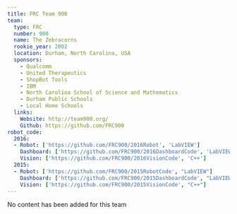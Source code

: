 ```yaml
---
title: FRC Team 900
team:
  type: FRC
  number: 900
  name: The Zebracorns
  rookie_year: 2002
  location: Durham, North Carolina, USA
  sponsors:
    - Qualcomm
    - United Therapeutics
    - ShopBot Tools
    - IBM
    - North Carolina School of Science and Mathematics
    - Durham Public Schools
    - Local Home Schools
  links:
    Website: http://team900.org/
    Github: https://github.com/FRC900
robot_code:
  2016:
  - Robot: ['https://github.com/FRC900/2016Robot', 'LabVIEW']
    Dashboard: ['https://github.com/FRC900/2016DashboardCode', 'LabVIEW']
    Vision: ['https://github.com/FRC900/2016VisionCode', 'C++']
  2015:
  - Robot: ['https://github.com/FRC900/2015RobotCode', "LabVIEW"]
    Dashboard: ['https://github.com/FRC900/2015DashboardCode', "LabVIEW"]
    Vision: ['https://github.com/FRC900/2015VisionCode', "C++"]
---
```

No content has been added for this team